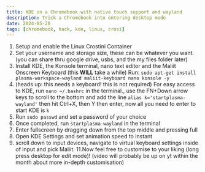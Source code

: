 ```yaml
---
title: KDE on a Chromebook with native touch support and wayland
description: Trick a Chromebook into entering desktop mode
date: 2024-05-20
tags: [chromebook, hack, kde, linux, crosi]
---
```

1. Setup and enable the Linux Crostini Container
2. Set your username and storage size, these can be whatever you want. (you can share thru google drive, usbs, and the my files folder later)
3. Install KDE, the Konsole terminal, nano text editor and the Maliit Onscreen Keyboard (this **WILL** take a while)
	Run: `sudo apt-get install plasma-workspace-wayland maliit-keyboard nano konsole -y`
4. (heads up: this needs a keyboard! this is not required) For easy access to KDE,  run `nano ~/.bashrc` in the terminal., use the FN+Down arrow keys to scroll to the bottom and add the line `alias k='startplasma-wayland'` then hit Ctrl+X, then Y then enter, now all you need to enter to start KDE is `k`
5. Run `sudo passwd` and set a password of your choice
7. Once completed, run `startplasma-wayland` in the terminal 
8. Enter fullscreen by dragging down from the top middle and pressing full
9. Open KDE Settings and set animation speed to instant
10. scroll down to input devices, navigate to virtual keyboard settings inside of input and pick Maliit.
11.Now feel free to customise to your liking (long press desktop for edit mode)! (video will probably be up on yt within the month about more in-depth customisation) 
<!--stackedit_data:
eyJoaXN0b3J5IjpbLTE4MzY4OTMyMTMsLTE2MjY1NzAxMjIsLT
c4Mzk0OTY3MSwtMTQ3MTM0NzczMV19
-->